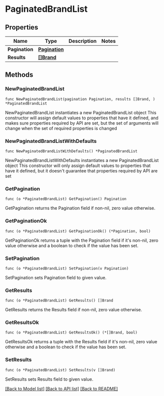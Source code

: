 # PaginatedBrandList

## Properties

Name | Type | Description | Notes
------------ | ------------- | ------------- | -------------
**Pagination** | [**Pagination**](Pagination.md) |  | 
**Results** | [**[]Brand**](Brand.md) |  | 

## Methods

### NewPaginatedBrandList

`func NewPaginatedBrandList(pagination Pagination, results []Brand, ) *PaginatedBrandList`

NewPaginatedBrandList instantiates a new PaginatedBrandList object
This constructor will assign default values to properties that have it defined,
and makes sure properties required by API are set, but the set of arguments
will change when the set of required properties is changed

### NewPaginatedBrandListWithDefaults

`func NewPaginatedBrandListWithDefaults() *PaginatedBrandList`

NewPaginatedBrandListWithDefaults instantiates a new PaginatedBrandList object
This constructor will only assign default values to properties that have it defined,
but it doesn't guarantee that properties required by API are set

### GetPagination

`func (o *PaginatedBrandList) GetPagination() Pagination`

GetPagination returns the Pagination field if non-nil, zero value otherwise.

### GetPaginationOk

`func (o *PaginatedBrandList) GetPaginationOk() (*Pagination, bool)`

GetPaginationOk returns a tuple with the Pagination field if it's non-nil, zero value otherwise
and a boolean to check if the value has been set.

### SetPagination

`func (o *PaginatedBrandList) SetPagination(v Pagination)`

SetPagination sets Pagination field to given value.


### GetResults

`func (o *PaginatedBrandList) GetResults() []Brand`

GetResults returns the Results field if non-nil, zero value otherwise.

### GetResultsOk

`func (o *PaginatedBrandList) GetResultsOk() (*[]Brand, bool)`

GetResultsOk returns a tuple with the Results field if it's non-nil, zero value otherwise
and a boolean to check if the value has been set.

### SetResults

`func (o *PaginatedBrandList) SetResults(v []Brand)`

SetResults sets Results field to given value.



[[Back to Model list]](../README.md#documentation-for-models) [[Back to API list]](../README.md#documentation-for-api-endpoints) [[Back to README]](../README.md)


